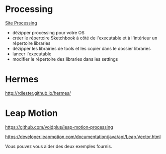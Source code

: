 
# Processing 

[Site Processing](https://www.processing.org/)

* dézipper processing pour votre OS
* créer le répertoire Sketchbook à côté de l'executable et à l'intérieur un répertoire libraries
* dézipper les librairies de tools et les copier dans le dossier libraries  
* lancer l'executable
* modifier le répertoire des libraries dans les settings


# Hermes

http://rdlester.github.io/hermes/

# Leap Motion 

https://github.com/voidplus/leap-motion-processing

https://developer.leapmotion.com/documentation/java/api/Leap.Vector.html

Vous pouvez vous aider des deux exemples fournis.

